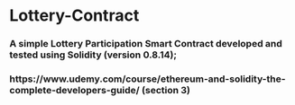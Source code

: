 # Lottery-Contract

<h3>A simple Lottery Participation Smart Contract developed and tested using Solidity (version 0.8.14);</h3>

<h3> https://www.udemy.com/course/ethereum-and-solidity-the-complete-developers-guide/ (section 3) </h3>


